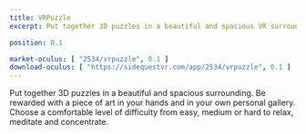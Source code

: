 ```yaml
---
title: VRPuzzle
excerpt: Put together 3D puzzles in a beautiful and spacious VR surrounding.

position: 0.1

market-oculus: [ "2534/vrpuzzle", 0.1 ]
download-oculus: [ "https://sidequestvr.com/app/2534/vrpuzzle", 0.1 ]
---
```


Put together 3D puzzles in a beautiful and spacious surrounding. Be rewarded with a piece of art in your hands and in your own personal gallery. Choose a comfortable level of difficulty from easy, medium or hard to relax, meditate and concentrate.
